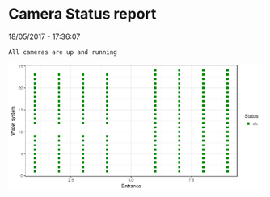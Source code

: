 Camera Status report
================
18/05/2017 - 17:36:07

    All cameras are up and running

![](camreport_files/figure-markdown_github/unnamed-chunk-2-1.png)
